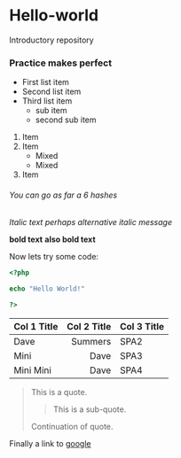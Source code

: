 # Hello-world
Introductory repository

### Practice makes perfect
+ First list item
+ Second list item
+ Third list item
  - sub item
  - second sub item

1. Item
2. Item
   * Mixed
   * Mixed  
3. Item

###### You can go as far a 6 hashes
*Italic text perhaps*
_alternative italic message_

**bold text**
__also bold text__

Now lets try some code:
```php
<?php

echo "Hello World!"

?>
```

| Col 1 Title | Col 2 Title | Col 3 Title |
|:------------|------------:|:------------|
|Dave|Summers|SPA2|
|Mini       |Dave        |SPA3         |
|Mini Mini| Dave |SPA4|

> This is a quote.
>
>> This is a sub-quote.
>
> Continuation of quote.

Finally a link to [google](www.google.com "Visit here to search for stuff")
